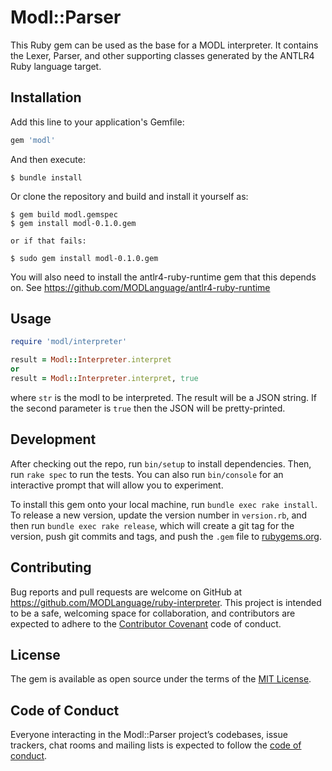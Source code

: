 # Modl::Parser

This Ruby gem can be used as the base for a MODL interpreter. It contains the Lexer, Parser, and other supporting classes generated by the ANTLR4 Ruby language target.
## Installation

Add this line to your application's Gemfile:

```ruby
gem 'modl'
```

And then execute:

    $ bundle install

Or clone the repository and build and install it yourself as:

    $ gem build modl.gemspec
    $ gem install modl-0.1.0.gem
    
    or if that fails:
    
    $ sudo gem install modl-0.1.0.gem

You will also need to install the antlr4-ruby-runtime gem that this depends on. See https://github.com/MODLanguage/antlr4-ruby-runtime
## Usage

```ruby
require 'modl/interpreter'

result = Modl::Interpreter.interpret
or
result = Modl::Interpreter.interpret, true
```
where `str` is the modl to be interpreted. The result will be a JSON string. If the second parameter is `true` then the JSON will be pretty-printed.

## Development

After checking out the repo, run `bin/setup` to install dependencies. Then, run `rake spec` to run the tests. You can also run `bin/console` for an interactive prompt that will allow you to experiment.

To install this gem onto your local machine, run `bundle exec rake install`. To release a new version, update the version number in `version.rb`, and then run `bundle exec rake release`, which will create a git tag for the version, push git commits and tags, and push the `.gem` file to [rubygems.org](https://rubygems.org).

## Contributing

Bug reports and pull requests are welcome on GitHub at https://github.com/MODLanguage/ruby-interpreter. This project is intended to be a safe, welcoming space for collaboration, and contributors are expected to adhere to the [Contributor Covenant](http://contributor-covenant.org) code of conduct.

## License

The gem is available as open source under the terms of the [MIT License](https://opensource.org/licenses/MIT).

## Code of Conduct

Everyone interacting in the Modl::Parser project’s codebases, issue trackers, chat rooms and mailing lists is expected to follow the [code of conduct](https://github.com/[USERNAME]/modl-parser/blob/master/CODE_OF_CONDUCT.md).
